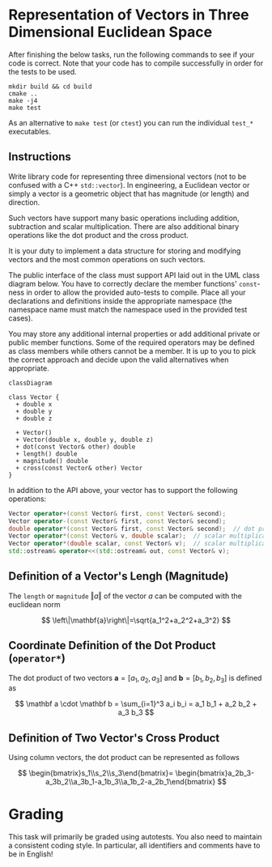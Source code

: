 # Representation of Vectors in Three Dimensional Euclidean Space

After finishing the below tasks, run the following commands to see if your code
is correct. Note that your code has to compile successfully in order for the
tests to be used.

```shell
mkdir build && cd build
cmake ..
make -j4
make test
```

As an alternative to `make test` (or `ctest`) you can run the individual
`test_*` executables.


## Instructions

Write library code for representing three dimensional vectors (not to be
confused with a C++ `std::vector`). In engineering,
a Euclidean vector or simply a vector is a geometric object that has magnitude 
(or length) and direction.

Such vectors have support many basic operations including 
addition, subtraction and scalar multiplication. There are also 
additional binary operations like the dot product and the cross product.

It is your duty to implement a data structure for storing and modifying
vectors and the most common operations on such vectors.

The public interface of the class must support API laid out in the UML class 
diagram below. You have to correctly declare the member functions' `const`-ness 
in order to allow the provided auto-tests to compile. Place all your
declarations and definitions inside the appropriate namespace
(the namespace name must match the namespace used in the provided test cases).

You may store any additional internal properties or add additional private 
or public member functions. Some of the required operators may be defined
as class members while others cannot be a member. It is up to you to pick
the correct approach and decide upon the valid alternatives when appropriate.


```mermaid
classDiagram

class Vector {
  + double x
  + double y
  + double z

  + Vector()
  + Vector(double x, double y, double z)
  + dot(const Vector& other) double
  + length() double
  + magnitude() double
  + cross(const Vector& other) Vector
}
```

In addition to the API above, your vector has to support the following
operations:

```cpp
Vector operator+(const Vector& first, const Vector& second);
Vector operator-(const Vector& first, const Vector& second);
double operator*(const Vector& first, const Vector& second);  // dot product
Vector operator*(const Vector& v, double scalar);  // scalar multiplication
Vector operator*(double scalar, const Vector& v);  // scalar multiplication
std::ostream& operator<<(std::ostream& out, const Vector& v);
```

## Definition of a Vector's Lengh (Magnitude)
The `length` or `magnitude` $‖a‖$ of the vector $a$  can be computed with the 
euclidean norm

$$
\left\|\mathbf{a}\right\|=\sqrt{a_1^2+a_2^2+a_3^2}
$$

## Coordinate Definition of the Dot Product (`operator*`)
The dot product of two vectors
$\mathbf{a} = [a_1, a_2, a_3]$ and $\mathbf{b} = [b_1, b_2, b_3]$ 
is defined as

$$
\mathbf a \cdot \mathbf b = \sum_{i=1}^3 a_i b_i = a_1 b_1 + a_2 b_2 + a_3 b_3
$$


## Definition of Two Vector's Cross Product

Using column vectors, the dot product can be represented as follows

$$
\begin{bmatrix}s_1\\s_2\\s_3\end{bmatrix}=
\begin{bmatrix}a_2b_3-a_3b_2\\a_3b_1-a_1b_3\\a_1b_2-a_2b_1\end{bmatrix}
$$


# Grading
This task will primarily be graded using autotests. You also need
to maintain a consistent coding style. In particular, all identifiers and
comments have to be in English!
